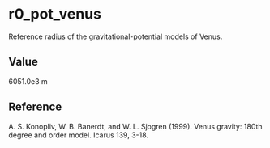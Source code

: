 # r0_pot_venus

Reference radius of the gravitational-potential models of Venus.

## Value

6051.0e3 m

## Reference

A. S. Konopliv, W. B. Banerdt, and W. L. Sjogren (1999). Venus gravity: 180th degree and order model. Icarus 139, 3-18.
